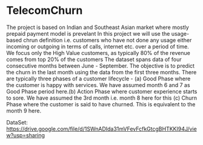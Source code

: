 # TelecomChurn
The project is based on Indian and Southeast Asian market where mostly prepaid payment model is prevelant In this project we will use the usage-based chrun definition i.e. customers who have not done any usage either incoming or outgoing in terms of calls, internet etc. over a period of time. We focus only the High Value customers, as typically 80% of the revenue comes from top 20% of the customers The dataset spans data of four consecutive months between June - September. The objective is to predict the churn in the last month using the data from the first three months. There are typically three phases of a customer lifecycle - (a) Good Phase where the customer is happy with services. We have assumed month 6 and 7 as Good Phase period here.(b) Action Phase where customer experience starts to sore. We have assumed the 3rd month i.e. month 8 here for this (c) Churn Phase where the customer is said to have churned. This is equivalent to the month 9 here.

DataSet: https://drive.google.com/file/d/1SWnADIda31mVFevFcfkGtcgBHTKKI94J/view?usp=sharing
